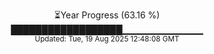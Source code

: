 <p align="center">
⏳Year Progress (63.16 %) <br>
██████████████████▁▁▁▁▁▁▁▁▁▁▁▁ <br>
<sub>Updated: Tue, 19 Aug 2025 12:48:08 GMT</sub>
</p>

